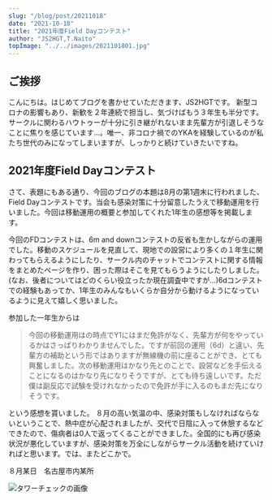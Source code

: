 ```yaml
---
slug: "/blog/post/20211018"
date: "2021-10-18"
title: "2021年度Field Dayコンテスト"
author: "JS2HGT,T.Naito"
topImage: "../../images/2021101801.jpg"
---
```

## ご挨拶
こんにちは。はじめてブログを書かせていただきます、JS2HGTです。
新型コロナの影響もあり、新歓を２年連続で担当し、気づけばもう３年生も半分です。サークルに関わるハウトゥーが十分に引き継がれないまま先輩方が引退しそうなことに焦りを感じています...。唯一、非コロナ禍でのYKAを経験しているのが私たち世代のみになってしまいますが、しっかりと続けていきたいですね。

## 2021年度Field Dayコンテスト
さて、表題にもある通り、今回のブログの本題は8月の第1週末に行われました、Field Dayコンテストです。当会も感染対策に十分留意したうえで移動運用を行いました。今回は移動運用の概要と参加してくれた1年生の感想等を掲載します。

今回のFDコンテストは、6m and downコンテストの反省も生かしながらの運用でした。移動のスケジュールを見直して、現地での設営により多くの１年生に関わってもらえるようにしたり、サークル内のチャットでコンテストに関する情報をまとめたページを作り、困った際はそこを見てもらうようにしたりしました。(なお、後者についてはどのくらい役立ったか現在調査中ですが...)6dコンテストでの経験もあってか、1年生のみんなもいくらか自分から動けるようになっているように見えて嬉しく思いました。

参加した一年生からは

>今回の移動運用はの時点でY1にはまだ免許がなく、先輩方が何をやっているかはさっぱりわかりませんでした。ですが前回の運用（6d）と違い、先輩方の補助という形ではありますが無線機の前に座ることができ、とても興奮しました。次の移動運用はかなり先とのことで、設営などを手伝えることになるのはかなり先になりそうですが、とても待ち遠しいです。ただ僕は副反応で試験を受けれなかったので免許が手に入るのもまだ先になりそうです。

という感想を貰いました。
８月の高い気温の中、感染対策もしなければならないということで、熱中症が心配されましたが、交代で日陰に入って休憩するなどできたので、傷病者は0人で返ってくることができました。全国的にも再び感染状況が悪化していますが、感染対策を万全にしながらサークル活動を続けていければと思います。では、またどこかで。

８月某日　名古屋市内某所

![タワーチェックの画像](../../images/2021101802.jpg)
